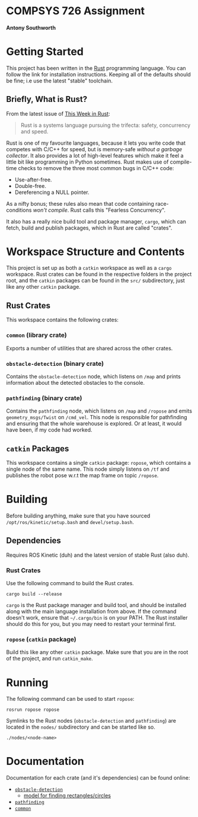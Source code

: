 # COMPSYS 726 Assignment

#### Antony Southworth

# Getting Started

This project has been written in the [Rust](https://www.rust-lang.org/en-US/)
programming language. You can follow the link for installation instructions.
Keeping all of the defaults should be fine; i.e use the latest "stable"
toolchain.

## Briefly, What is Rust?

From the latest issue of [This Week in
Rust](https://this-week-in-rust.org/blog/2018/05/22/this-week-in-rust-235/):

> Rust is a systems language pursuing the trifecta: safety, concurrency and
> speed.

Rust is one of my favourite languages, because it lets you write code that
competes with C/C++ for speed, but is memory-safe *without a garbage collector*.
It also provides a lot of high-level features which make it feel a little bit
like programming in Python sometimes.  Rust makes use of compile-time checks to
remove the three most common bugs in C/C++ code:

* Use-after-free.
* Double-free.
* Dereferencing a NULL pointer.

As a nifty bonus; these rules also mean that code containing race-conditions
*won't compile*. Rust calls this "Fearless Concurrency".

It also has a really nice build tool and package manager, `cargo`, which can
fetch, build and publish packages, which in Rust are called "crates".


# Workspace Structure and Contents

This project is set up as both a `catkin` workspace as well as a `cargo`
workspace. Rust crates can be found in the respective folders in the project
root, and the `catkin` packages can be found in the `src/` subdirectory, just
like any other `catkin` package.


## Rust Crates

This workspace contains the following crates:

### `common` (library crate)

Exports a number of utilities that are shared across the other crates.


### `obstacle-detection` (binary crate)

Contains the `obstacle-detection` node, which listens on `/map` and prints
information about the detected obstacles to the console.


### `pathfinding` (binary crate)

Contains the `pathfinding` node, which listens on `/map` and `/ropose` and emits
`geometry_msgs/Twist` on `/cmd_vel`. This node is responsible for pathfinding
and ensuring that the whole warehouse is explored. Or at least, it would have
been, if my code had worked.


## `catkin` Packages

This workspace contains a single `catkin` package: `ropose`, which contains a
single node of the same name. This node simply listens on `/tf` and publishes
the robot pose w.r.t the map frame on topic `/ropose`.


# Building

Before building anything, make sure that you have sourced
`/opt/ros/kinetic/setup.bash` and `devel/setup.bash`.


## Dependencies

Requires ROS Kinetic (duh) and the latest version of stable Rust (also duh).


### Rust Crates

Use the following command to build the Rust crates.

```
cargo build --release
```

`cargo` is the Rust package manager and build tool, and should be installed
along with the main language installation from above. If the command doesn't
work, ensure that `~/.cargo/bin` is on your PATH. The Rust installer should do
this for you, but you may need to restart your terminal first.


### `ropose` (`catkin` package)

Build this like any other `catkin` package. Make sure that you are in the root
of the project, and run `catkin_make`.



# Running

The following command can be used to start `ropose`:

```
rosrun ropose ropose
```

Symlinks to the Rust nodes (`obstacle-detection` and `pathfinding`) are located
in the `nodes/` subdirectory and can be started like so.

```
./nodes/<node-name>
```

# Documentation

Documentation for each crate (and it's dependencies) can be found online:

* [`obstacle-detection`](https://asou651.bitbucket.io/compsys726/doc/obstacle_detection/index.html)
    * [model for finding rectangles/circles](https://asou651.bitbucket.io/compsys726/doc/obstacle_detection/model3/index.html)
* [`pathfinding`](https://asou651.bitbucket.io/compsys726/doc/pathfinding/index.html)
* [`common`](https://asou651.bitbucket.io/compsys726/doc/common/index.html)

